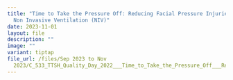 ```yaml
---
title: "Time to Take the Pressure Off: Reducing Facial Pressure Injuries From
  Non Invasive Ventilation (NIV)"
date: 2023-11-01
layout: file
description: ""
image: ""
variant: tiptap
file_url: /files/Sep 2023 to Nov
  2023/C_533_TTSH_Quality_Day_2022___Time_to_Take_the_Pressure_Off___Reducing_Facial_Pressure_Injuries_From_Non_Invasive_Ventilation__NIV_.pdf
---
```

